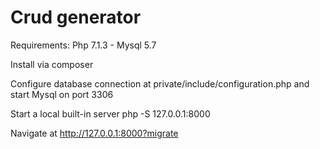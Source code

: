 # Crud generator

Requirements: Php 7.1.3 - Mysql 5.7

Install via composer

Configure database connection at private/include/configuration.php and start Mysql on port 3306

Start a local built-in server php -S 127.0.0.1:8000 

Navigate at http://127.0.0.1:8000?migrate

